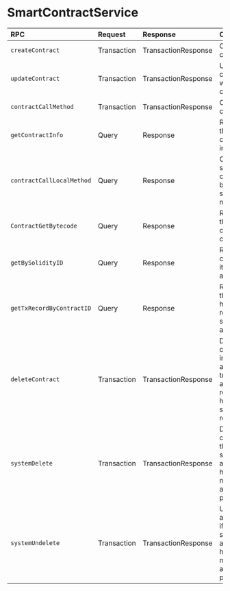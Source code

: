# SmartContractService

| RPC | Request | Response | Comments |
| :--- | :--- | :--- | :--- |
| `createContract` | Transaction | TransactionResponse | Creates a contract |
| `updateContract` | Transaction | TransactionResponse | Updates a contract with the content |
| `contractCallMethod` | Transaction | TransactionResponse | Calls a contract |
| `getContractInfo` | Query | Response | Retrieves the contract information |
| `contractCallLocalMethod` | Query | Response | Calls a smart contract to be run on a single node |
| `ContractGetBytecode` | Query | Response | Retrieves the byte code of a contract |
| `getBySolidityID` | Query | Response | Retrieves a contract by its Solidity address |
| `getTxRecordByContractID` | Query | Response | Retrieves the 25-hour records stored for a contract |
| `deleteContract` | Transaction | TransactionResponse | Deletes a contract instance and transfers any remaining hbars to a specified receiver |
| `systemDelete` | Transaction | TransactionResponse | Deletes a contract if the submitting account has network admin privileges |
| `systemUndelete` | Transaction | TransactionResponse | Undeletes a contract if the submitting account has network admin privileges |

